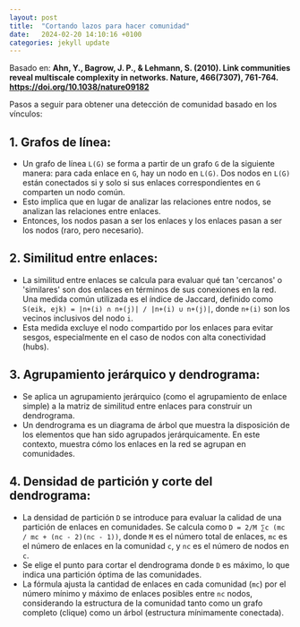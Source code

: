 ```yaml
---
layout: post
title:  "Cortando lazos para hacer comunidad"
date:   2024-02-20 14:10:16 +0100
categories: jekyll update
---
```


Basado en:
**Ahn, Y., Bagrow, J. P., & Lehmann, S. (2010). Link communities reveal multiscale complexity in networks. Nature, 466(7307), 761-764. https://doi.org/10.1038/nature09182**

Pasos a seguir para obtener una detección de comunidad basado en los vínculos:

## 1. Grafos de línea:
- Un grafo de línea `L(G)` se forma a partir de un grafo `G` de la siguiente manera: para cada enlace en `G`, hay un nodo en `L(G)`. Dos nodos en `L(G)` están conectados si y solo si sus enlaces correspondientes en `G` comparten un nodo común.
- Esto implica que en lugar de analizar las relaciones entre nodos, se analizan las relaciones entre enlaces.
- Entonces, los nodos pasan a ser los enlaces y los enlaces pasan a ser los nodos (raro, pero necesario).

## 2. Similitud entre enlaces:
- La similitud entre enlaces se calcula para evaluar qué tan 'cercanos' o 'similares' son dos enlaces en términos de sus conexiones en la red. Una medida común utilizada es el índice de Jaccard, definido como `S(eik, ejk) = |n+(i) ∩ n+(j)| / |n+(i) ∪ n+(j)|`, donde `n+(i)` son los vecinos inclusivos del nodo `i`.
- Esta medida excluye el nodo compartido por los enlaces para evitar sesgos, especialmente en el caso de nodos con alta conectividad (hubs).

## 3. Agrupamiento jerárquico y dendrograma:
- Se aplica un agrupamiento jerárquico (como el agrupamiento de enlace simple) a la matriz de similitud entre enlaces para construir un dendrograma.
- Un dendrograma es un diagrama de árbol que muestra la disposición de los elementos que han sido agrupados jerárquicamente. En este contexto, muestra cómo los enlaces en la red se agrupan en comunidades.

## 4. Densidad de partición y corte del dendrograma:
- La densidad de partición `D` se introduce para evaluar la calidad de una partición de enlaces en comunidades. Se calcula como `D = 2/M ∑c (mc / mc + (nc - 2)(nc - 1))`, donde `M` es el número total de enlaces, `mc` es el número de enlaces en la comunidad `c`, y `nc` es el número de nodos en `c`.
- Se elige el punto para cortar el dendrograma donde `D` es máximo, lo que indica una partición óptima de las comunidades.
- La fórmula ajusta la cantidad de enlaces en cada comunidad (`mc`) por el número mínimo y máximo de enlaces posibles entre `nc` nodos, considerando la estructura de la comunidad tanto como un grafo completo (clique) como un árbol (estructura mínimamente conectada).
